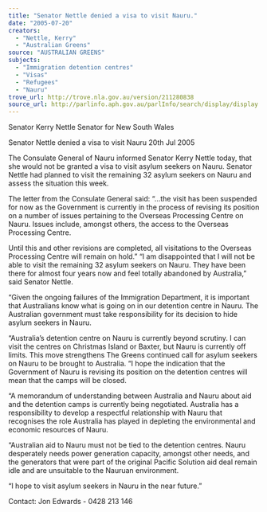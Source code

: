 ```yaml
---
title: "Senator Nettle denied a visa to visit Nauru."
date: "2005-07-20"
creators:
  - "Nettle, Kerry"
  - "Australian Greens"
source: "AUSTRALIAN GREENS"
subjects:
  - "Immigration detention centres"
  - "Visas"
  - "Refugees"
  - "Nauru"
trove_url: http://trove.nla.gov.au/version/211280838
source_url: http://parlinfo.aph.gov.au/parlInfo/search/display/display.w3p;query=Id%3A%22media/pressrel/V0QG6%22
---
```


 Senator Kerry Nettle  Senator for New South Wales 

 Senator Nettle denied a visa to visit  Nauru  20th Jul 2005 

 The Consulate General of Nauru informed Senator Kerry Nettle today,  that she would not be granted a visa to visit asylum seekers on  Nauru.  Senator Nettle had planned to visit the remaining 32 asylum  seekers on Nauru and assess the situation this week.   

 The letter from the Consulate General said:   “…the visit has been suspended for now as the Government is  currently in the process of revising its position on a number of  issues pertaining to the Overseas Processing Centre on Nauru.   Issues include, amongst others, the access to the Overseas  Processing Centre.     

 Until this and other revisions are completed, all visitations to  the Overseas Processing Centre will remain on hold.”   “I am disappointed that I will not be able to visit the remaining 32  asylum seekers on Nauru.  They have been there for almost four years  now and feel totally abandoned by Australia,” said Senator Nettle.   

 “Given the ongoing failures of the Immigration Department, it is  important that Australians know what is going on in our detention  centre in Nauru. The Australian government must take responsibility  for its decision to hide asylum seekers in Nauru.  

 

  “Australia’s detention centre on Nauru is currently beyond scrutiny. I  can visit the centres on Christmas Island or Baxter, but Nauru is  currently off limits. This move strengthens The Greens continued call  for asylum seekers on Nauru to be brought to Australia.   “I hope the indication that the Government of Nauru is revising its  position on the detention centres will mean that the camps will be  closed. 

  “A memorandum of understanding between Australia and Nauru about  aid and the detention camps is currently being negotiated. Australia  has a responsibility to develop a respectful relationship with Nauru that  recognises the role Australia has played in depleting the environmental  and economic resources of Nauru.    

 “Australian aid to Nauru must not be tied to the detention centres.   Nauru desperately needs power generation capacity, amongst other  needs, and the generators that were part of the original Pacific  Solution aid deal remain idle and are unsuitable to the Nauruan  environment.    

 “I hope to visit asylum seekers in Nauru in the near future.” 

 

 

 Contact: Jon Edwards - 0428 213 146 

 

